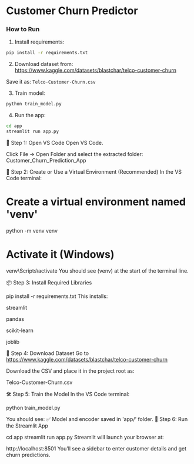 # Customer Churn Predictor

### How to Run

1. Install requirements:
```bash
pip install -r requirements.txt
```

2. Download dataset from:
https://www.kaggle.com/datasets/blastchar/telco-customer-churn

Save it as: `Telco-Customer-Churn.csv`

3. Train model:
```bash
python train_model.py
```

4. Run the app:
```bash
cd app
streamlit run app.py
```
🧩 Step 1: Open VS Code
Open VS Code.

Click File → Open Folder and select the extracted folder:
Customer_Churn_Prediction_App

🐍 Step 2: Create or Use a Virtual Environment (Recommended)
In the VS Code terminal:

# Create a virtual environment named 'venv'
python -m venv venv

# Activate it (Windows)
venv\\Scripts\\activate
You should see (venv) at the start of the terminal line.

📦 Step 3: Install Required Libraries

pip install -r requirements.txt
This installs:

streamlit

pandas

scikit-learn

joblib

🧠 Step 4: Download Dataset
Go to https://www.kaggle.com/datasets/blastchar/telco-customer-churn

Download the CSV and place it in the project root as:

Telco-Customer-Churn.csv

🛠️ Step 5: Train the Model
In the VS Code terminal:

python train_model.py

You should see:
✅ Model and encoder saved in 'app/' folder.
🚀 Step 6: Run the Streamlit App

cd app
streamlit run app.py
Streamlit will launch your browser at:


http://localhost:8501
You’ll see a sidebar to enter customer details and get churn predictions.

